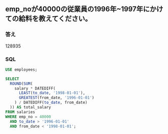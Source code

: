 ## emp_noが40000の従業員の1996年~1997年にかけての給料を教えてください。

### 答え
128935

### SQL
```sql
USE employees;

SELECT
  ROUND(SUM(
    salary * DATEDIFF(
      LEAST(to_date, '1998-01-01'),
      GREATEST(from_date, '1996-01-01')
    ) / DATEDIFF(to_date, from_date)
  )) AS total_salary
FROM salaries
WHERE emp_no = 40000
  AND to_date > '1996-01-01'
  AND from_date < '1998-01-01';

```
